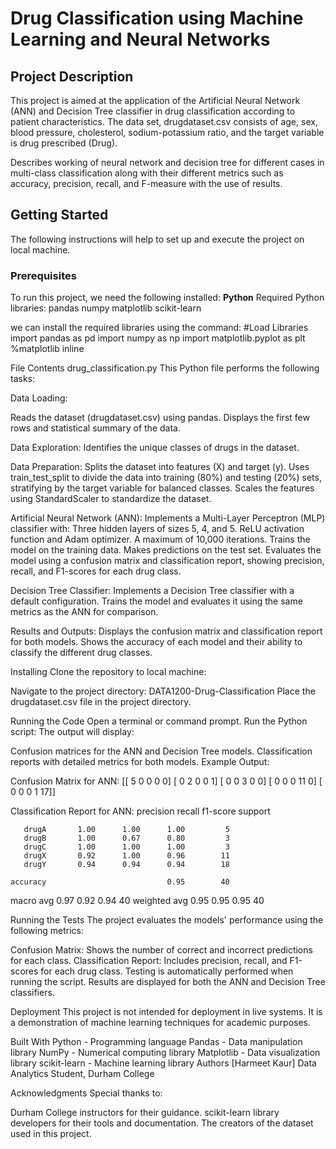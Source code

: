 # Drug Classification using Machine Learning and Neural Networks

## Project Description
This project is aimed at the application of the Artificial Neural Network (ANN) and Decision Tree classifier in drug classification according to patient characteristics. The data set, drugdataset.csv consists of age, sex, blood pressure, cholesterol, sodium-potassium ratio, and the target variable is drug prescribed (Drug).

Describes working of neural network and decision tree for different cases in multi-class classification along with their different metrics such as accuracy, precision, recall, and F-measure with the use of results.

## Getting Started
The following instructions will help to set up and execute the project on local machine.

### Prerequisites
To run this project, we need the following installed:
**Python**
Required Python libraries:
  pandas
  numpy
  matplotlib
  scikit-learn

we can install the required libraries using the command:
#Load Libraries
import pandas as pd
import numpy as np
import matplotlib.pyplot as plt
%matplotlib inline

File Contents
drug_classification.py
This Python file performs the following tasks:

Data Loading:

Reads the dataset (drugdataset.csv) using pandas.
Displays the first few rows and statistical summary of the data.

Data Exploration:
Identifies the unique classes of drugs in the dataset.

Data Preparation:
Splits the dataset into features (X) and target (y).
Uses train_test_split to divide the data into training (80%) and testing (20%) sets, stratifying by the target variable for balanced classes.
Scales the features using StandardScaler to standardize the dataset.

Artificial Neural Network (ANN):
Implements a Multi-Layer Perceptron (MLP) classifier with:
Three hidden layers of sizes 5, 4, and 5.
ReLU activation function and Adam optimizer.
A maximum of 10,000 iterations.
Trains the model on the training data.
Makes predictions on the test set.
Evaluates the model using a confusion matrix and classification report, showing precision, recall, and F1-scores for each drug class.

Decision Tree Classifier:
Implements a Decision Tree classifier with a default configuration.
Trains the model and evaluates it using the same metrics as the ANN for comparison.

Results and Outputs:
Displays the confusion matrix and classification report for both models.
Shows the accuracy of each model and their ability to classify the different drug classes.

Installing
Clone the repository to local machine:

Navigate to the project directory:
DATA1200-Drug-Classification
Place the drugdataset.csv file in the project directory.

Running the Code
Open a terminal or command prompt.
Run the Python script:
The output will display:

Confusion matrices for the ANN and Decision Tree models.
Classification reports with detailed metrics for both models.
Example Output:

Confusion Matrix for ANN:
[[ 5  0  0  0  0]
 [ 0  2  0  0  1]
 [ 0  0  3  0  0]
 [ 0  0  0 11  0]
 [ 0  0  0  1 17]]

Classification Report for ANN:
              precision    recall  f1-score   support

       drugA       1.00      1.00      1.00         5
       drugB       1.00      0.67      0.80         3
       drugC       1.00      1.00      1.00         3
       drugX       0.92      1.00      0.96        11
       drugY       0.94      0.94      0.94        18

    accuracy                           0.95        40
   macro avg       0.97      0.92      0.94        40
weighted avg       0.95      0.95      0.95        40

Running the Tests
The project evaluates the models' performance using the following metrics:

Confusion Matrix: Shows the number of correct and incorrect predictions for each class.
Classification Report: Includes precision, recall, and F1-scores for each drug class.
Testing is automatically performed when running the script. Results are displayed for both the ANN and Decision Tree classifiers.

Deployment
This project is not intended for deployment in live systems. It is a demonstration of machine learning techniques for academic purposes.

Built With
Python  - Programming language
Pandas - Data manipulation library
NumPy - Numerical computing library
Matplotlib - Data visualization library
scikit-learn - Machine learning library
Authors
[Harmeet Kaur]
Data Analytics Student, Durham College

Acknowledgments
Special thanks to:

Durham College instructors for their guidance.
scikit-learn library developers for their tools and documentation.
The creators of the dataset used in this project.



